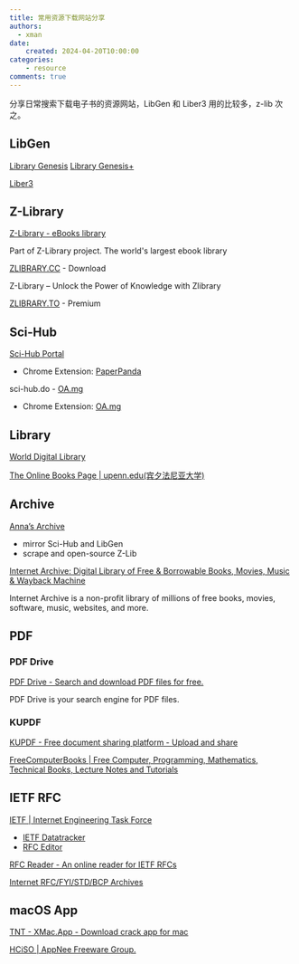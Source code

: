 ```yaml
---
title: 常用资源下载网站分享
authors:
  - xman
date:
    created: 2024-04-20T10:00:00
categories:
    - resource
comments: true
---
```


分享日常搜索下载电子书的资源网站，LibGen 和 Liber3 用的比较多，z-lib 次之。

<!-- more -->

## LibGen

[Library Genesis](https://libgen.is/)
[Library Genesis+](https://libgen.li/)

[Liber3](https://liber3.eth.limo/)

## Z-Library

[Z-Library - eBooks library](https://z-lib.io/)

Part of Z-Library project. The world's largest ebook library

[ZLIBRARY.CC](https://zlibrary.cc/) - Download

Z-Library – Unlock the Power of Knowledge with Zlibrary

[ZLIBRARY.TO](https://zlibrary.to/) - Premium

## Sci-Hub

[Sci-Hub Portal](https://sci-hub.41610.org/)

- Chrome Extension: [PaperPanda](https://chromewebstore.google.com/detail/ggjlkinaanncojaippgbndimlhcdlohf)

sci-hub.do - [OA.mg](https://oa.mg/)

- Chrome Extension: [OA.mg](https://chromewebstore.google.com/detail/oamg/ahnnebfmpaambhblikbbbhdfaknfjfcd)

## Library

[World Digital Library](https://www.loc.gov/collections/world-digital-library/)

[The Online Books Page | upenn.edu(宾夕法尼亚大学)](https://digital.library.upenn.edu/books/)

## Archive

[Anna’s Archive](https://annas-archive.org/)

- mirror Sci-Hub and LibGen
- scrape and open-source Z-Lib

[Internet Archive: Digital Library of Free & Borrowable Books, Movies, Music & Wayback Machine](https://archive.org/)

Internet Archive is a non-profit library of millions of free books, movies, software, music, websites, and more.

## PDF

### PDF Drive

[PDF Drive - Search and download PDF files for free.](https://www.pdfdrive.com/)

PDF Drive is your search engine for PDF files.

### KUPDF

[KUPDF - Free document sharing platform - Upload and share](https://kupdf.net/)

[FreeComputerBooks | Free Computer, Programming, Mathematics, Technical Books, Lecture Notes and Tutorials](https://freecomputerbooks.com/)

## IETF RFC

[IETF | Internet Engineering Task Force](https://www.ietf.org/)

- [IETF Datatracker](https://datatracker.ietf.org/)
- [RFC Editor](https://www.rfc-editor.org/)

[RFC Reader - An online reader for IETF RFCs](https://www.rfcreader.com/)

[Internet RFC/FYI/STD/BCP Archives](http://www.faqs.org/rfcs/)

## macOS App

[TNT - XMac.App - Download crack app for mac](https://xmac.app/)

[HCiSO | AppNee Freeware Group.](https://appnee.com/tag/hciso/)
